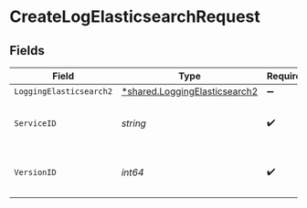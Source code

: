 # CreateLogElasticsearchRequest


## Fields

| Field                                                                         | Type                                                                          | Required                                                                      | Description                                                                   | Example                                                                       |
| ----------------------------------------------------------------------------- | ----------------------------------------------------------------------------- | ----------------------------------------------------------------------------- | ----------------------------------------------------------------------------- | ----------------------------------------------------------------------------- |
| `LoggingElasticsearch2`                                                       | [*shared.LoggingElasticsearch2](../../models/shared/loggingelasticsearch2.md) | :heavy_minus_sign:                                                            | N/A                                                                           |                                                                               |
| `ServiceID`                                                                   | *string*                                                                      | :heavy_check_mark:                                                            | Alphanumeric string identifying the service.                                  | SU1Z0isxPaozGVKXdv0eY                                                         |
| `VersionID`                                                                   | *int64*                                                                       | :heavy_check_mark:                                                            | Integer identifying a service version.                                        | 1                                                                             |